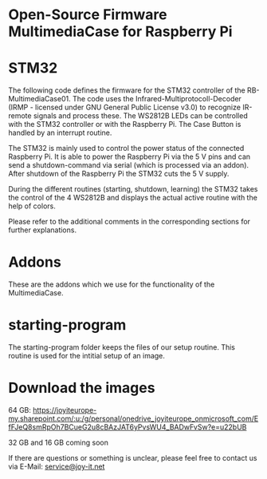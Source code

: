 # Open-Source Firmware MultimediaCase for Raspberry Pi

# STM32

The following code defines the firmware for the STM32 controller of the RB-MultimediaCase01. The code uses the Infrared-Multiprotocoll-Decoder (IRMP - licensed under GNU General Public License v3.0) to recognize IR-remote signals and process these. The WS2812B LEDs can be controlled with the STM32 controller or with the Raspberry Pi. The Case Button
is handled by an interrupt routine.

The STM32 is mainly used to control the power status of the connected Raspberry Pi. It is able to power the Raspberry Pi via the 5 V pins and can send a shutdown-command via serial (which is processed via an addon). After shutdown of the Raspberry Pi the STM32 cuts the 5 V supply.

During the different routines (starting, shutdown, learning) the STM32 takes the control of the 4 WS2812B and displays the actual active routine with the help of colors.
 
Please refer to the additional comments in the corresponding sections for further explanations.


# Addons

These are the addons which we use for the functionality of the MultimediaCase.


# starting-program

The starting-program folder keeps the files of our setup routine. This routine is used for the intitial setup of an image.

# Download the images

64 GB: https://joyiteurope-my.sharepoint.com/:u:/g/personal/onedrive_joyiteurope_onmicrosoft_com/EfFJeQ8smRpOh7BCueG2u8cBAzJAT6yPvsWU4_BADwFvSw?e=u22bUB

32 GB and 16 GB coming soon


If there are questions or something is unclear, please feel free
to contact us via E-Mail: service@joy-it.net
